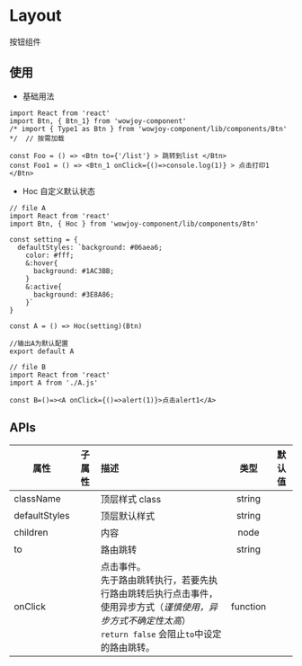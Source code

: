 # Layout

按钮组件

## 使用

- 基础用法

```
import React from 'react'
import Btn, { Btn_1} from 'wowjoy-component'
/* import { Type1 as Btn } from 'wowjoy-component/lib/components/Btn' */  // 按需加载

const Foo = () => <Btn to={'/list'} > 跳转到list </Btn>
const Foo1 = () => <Btn_1 onClick={()=>console.log(1)} > 点击打印1 </Btn>
```

- Hoc 自定义默认状态

```
// file A
import React from 'react'
import Btn, { Hoc } from 'wowjoy-component/lib/components/Btn'

const setting = {
  defaultStyles: `background: #06aea6;
    color: #fff;
    &:hover{
      background: #1AC3BB;
    }
    &:active{
      background: #3E8A86;
    }`
}

const A = () => Hoc(setting)(Btn)

//输出A为默认配置
export default A
```

```
// file B
import React from 'react'
import A from './A.js'

const B=()=><A onClick={()=>alert(1)}>点击alert1</A>
```

## APIs

| 属性          | 子属性 | 描述                                                                                                                                                               |   类型   | 默认值 |
| ------------- | ------ | :----------------------------------------------------------------------------------------------------------------------------------------------------------------- | :------: | :----: |
| className     |        | 顶层样式 class                                                                                                                                                     |  string  |        |
| defaultStyles |        | 顶层默认样式                                                                                                                                                       |  string  |        |
| children      |        | 内容                                                                                                                                                               |   node   |        |
| to            |        | 路由跳转                                                                                                                                                           |  string  |        |
| onClick       |        | 点击事件。 <br>先于路由跳转执行，若要先执行路由跳转后执行点击事件，使用异步方式（_谨慎使用，异步方式不确定性太高_）<br>`return false` 会阻止`to`中设定的路由跳转。 | function |        |

